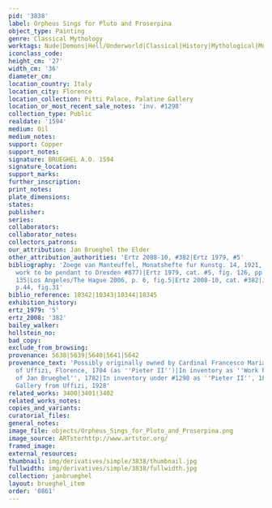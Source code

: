 ```yaml
---
pid: '3838'
label: Orpheus Sings for Pluto and Proserpina
object_type: Painting
genre: Classical Mythology
worktags: Nude|Demons|Hell/Underworld|Classical|History|Mythological|Musical instruments
iconclass_code:
height_cm: '27'
width_cm: '36'
diameter_cm:
location_country: Italy
location_city: Florence
location_collection: Pitti Palace, Palatine Gallery
location_or_most_recent_sale_notes: 'inv. #1298'
collection_type: Public
realdate: '1594'
medium: Oil
medium_notes:
support: Copper
support_notes:
signature: BRUEGHEL A.O. 1594
signature_location:
support_marks:
further_inscription:
print_notes:
plate_dimensions:
states:
publisher:
series:
collaborators:
collaborator_notes:
collectors_patrons:
our_attribution: Jan Brueghel the Elder
other_attribution_authorities: 'Ertz 2008-10, #382|Ertz 1979, #5'
bibliography: 'Zoege van Manteuffel, Monatshefte fur Kunstg. 14, 1921, (believed this
  work to be pendant to Dresden #877)|Ertz 1979, cat. #5, fig. 126, pp. 90, 104, 122,
  135|Los Angeles/The Hague 2006, p. 6, fig.5|Ertz 2008-10, cat. #382|Jolly 2011,
  p.44, fig.31'
biblio_reference: 10342|10343|10344|10345
exhibition_history:
ertz_1979: '5'
ertz_2008: '382'
bailey_walker:
hollstein_no:
bad_copy:
exclude_from_browsing:
provenance: 5638|5639|5640|5641|5642
provenance_text: 'Possibly originally owned by Cardinal Francesco Maria del Monte|Inventory
  of Uffizi, Florence, 1704 (as ''Pieter II'')|In inventory as ''Work by the Brothers
  of Jan Brueghel'', 1782|In inventory under #1298 as ''Pieter II'', 1890|To Palatine
  Gallery from Uffizi, 1928'
related_works: 3400|3401|3402
related_works_notes:
copies_and_variants:
curatorial_files:
general_notes:
image_file: objects/Orpheus_Sings_for_Pluto_and_Proserpina.png
image_source: ARTstorhttp://www.artstor.org/
framed_image:
external_resources:
thumbnail: img/derivatives/simple/3838/thumbnail.jpg
fullwidth: img/derivatives/simple/3838/fullwidth.jpg
collection: janbrueghel
layout: brueghel_item
order: '0861'
---
```

